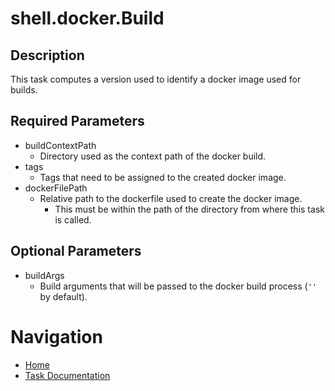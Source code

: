 # shell.docker.Build

## Description
This task computes a version used to identify a docker image used for builds.

## Required Parameters

* buildContextPath
  * Directory used as the context path of the docker build.
* tags
  * Tags that need to be assigned to the created docker image.
* dockerFilePath
  * Relative path to the dockerfile used to create the docker image.
    * This must be within the path of the directory from where this task is called.

## Optional Parameters

* buildArgs
  * Build arguments that will be passed to the docker build process (`''` by default).

# Navigation
* [Home](../../README.md)
* [Task Documentation](README.md)

